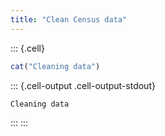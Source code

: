 ```yaml
---
title: "Clean Census data"
---
```



::: {.cell}

```{.r .cell-code}
cat("Cleaning data")
```

::: {.cell-output .cell-output-stdout}

```
Cleaning data
```


:::
:::
